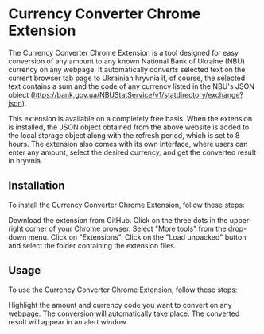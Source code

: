 # **Currency Converter Chrome Extension**
The Currency Converter Chrome Extension is a tool designed for easy conversion of any amount to any known National Bank of Ukraine (NBU) currency on any webpage. It automatically converts selected text on the current browser tab page to Ukrainian hryvnia if, of course, the selected text contains a sum and the code of any currency listed in the NBU's JSON object (https://bank.gov.ua/NBUStatService/v1/statdirectory/exchange?json).

This extension is available on a completely free basis. When the extension is installed, the JSON object obtained from the above website is added to the local storage object along with the refresh period, which is set to 8 hours. The extension also comes with its own interface, where users can enter any amount, select the desired currency, and get the converted result in hryvnia.

## Installation
To install the Currency Converter Chrome Extension, follow these steps:

Download the extension from GitHub.
Click on the three dots in the upper-right corner of your Chrome browser.
Select "More tools" from the drop-down menu.
Click on "Extensions".
Click on the "Load unpacked" button and select the folder containing the extension files.
## Usage
To use the Currency Converter Chrome Extension, follow these steps:

Highlight the amount and currency code you want to convert on any webpage.
The conversion will automatically take place.
The converted result will appear in an alert window.
